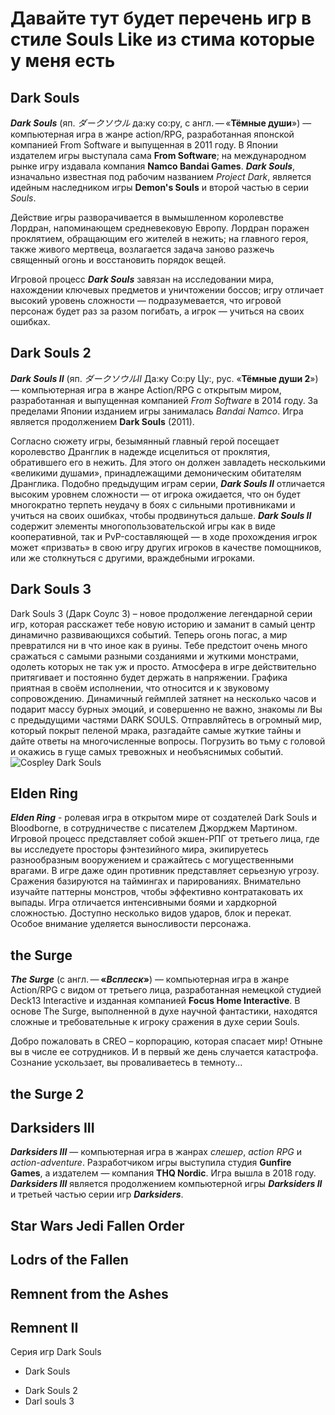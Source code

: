 # Давайте тут будет перечень игр в стиле Souls Like из стима которые у меня есть

## Dark Souls
***Dark Souls*** (яп. *ダークソウル* да:ку со:ру, с англ. — «**Тёмные души**») — компьютерная игра в жанре action/RPG, разработанная японской компанией From Software и выпущенная в 2011 году. В Японии издателем игры выступала сама **From Software**; на международном рынке игру издавала компания __Namco Bandai Games__. ***Dark Souls***, изначально известная под рабочим названием _Project Dark_, является идейным наследником игры **Demon's Souls** и второй частью в серии _Souls_.

Действие игры разворачивается в вымышленном королевстве Лордран, напоминающем средневековую Европу. Лордран поражен проклятием, обращающим его жителей в нежить; на главного героя, также живого мертвеца, возлагается задача заново разжечь священный огонь и восстановить порядок вещей. 

Игровой процесс ***Dark Souls*** завязан на исследовании мира, нахождении ключевых предметов и уничтожении боссов; игру отличает высокий уровень сложности — подразумевается, что игровой персонаж будет раз за разом погибать, а игрок — учиться на своих ошибках.

## Dark Souls 2

***Dark Souls II*** (яп. *ダークソウルII* Да:ку Со:ру Цу:, рус. «**Тёмные души 2**») — компьютерная игра в жанре Action/RPG с открытым миром, разработанная и выпущенная компанией *From Software* в 2014 году. За пределами Японии изданием игры занималась *Bandai Namco*. Игра является продолжением **Dark Souls** (2011).

Согласно сюжету игры, безымянный главный герой посещает королевство Дранглик в надежде исцелиться от проклятия, обратившего его в нежить. Для этого он должен завладеть несколькими «великими душами», принадлежащими демоническим обитателям Дранглика. Подобно предыдущим играм серии, ***Dark Souls II*** отличается высоким уровнем сложности — от игрока ожидается, что он будет многократно терпеть неудачу в боях с сильными противниками и учиться на своих ошибках, чтобы продвинуться дальше. ***Dark Souls II*** содержит элементы многопользовательской игры как в виде кооперативной, так и PvP-составляющей — в ходе прохождения игрок может «призвать» в свою игру других игроков в качестве помощников, или же столкнуться с другими, враждебными игроками.

## Dark Souls 3
Dark Souls 3 (Дарк Соулс 3) – новое продолжение легендарной серии игр, которая расскажет тебе новую историю и заманит в самый центр динамично развивающихся событий. Теперь огонь погас, а мир превратился ни в что иное как в руины. Тебе предстоит очень много сражаться с самыми разными созданиями и жуткими монстрами, одолеть которых не так уж и просто. Атмосфера в игре действительно притягивает и постоянно будет держать в напряжении. Графика приятная в своём исполнении, что относится и к звуковому сопровождению. Динамичный геймплей затянет на несколько часов и подарит массу бурных эмоций, и совершенно не важно, знакомы ли Вы с предыдущими частями DARK SOULS. Отправляйтесь в огромный мир, который покрыт пеленой мрака, разгадайте самые жуткие тайны и дайте ответы на многочисленные вопросы. Погрузить во тьму с головой и окажись в гуще самых тревожных и необъяснимых событий.
![Cospley Dark Souls](000555000.jpg)

## Elden Ring
***Elden Ring*** - ролевая игра в открытом мире от создателей Dark Souls и Bloodborne, в сотрудничестве с писателем Джорджем Мартином. Игровой процесс представляет собой экшен-РПГ от третьего лица, где вы исследуете просторы фэнтезийного мира, экипируетесь разнообразным вооружением и сражайтесь с могущественными врагами. В игре даже один противник представляет серьезную угрозу. Сражения базируются на таймингах и парированиях. Внимательно изучайте паттерны монстров, чтобы эффективно контратаковать их выпады. Игра отличается интенсивными боями и хардкорной сложностью. Доступно несколько видов ударов, блок и перекат. Особое внимание уделяется выносливости персонажа.

## the Surge 

***The Surge*** (с англ. — __«*Всплеск*»__) — компьютерная игра в жанре Action/RPG с видом от третьего лица, разработанная немецкой студией Deck13 Interactive и изданная компанией **Focus Home Interactive**. В основе The Surge, выполненной в духе научной фантастики, находятся сложные и требовательные к игроку сражения в духе серии Souls. 

Добро пожаловать в CREO – корпорацию, которая спасает мир! Отныне вы в числе ее сотрудников. И в первый же день случается катастрофа. Сознание ускользает, вы проваливаетесь в темноту...

## the Surge 2
## Darksiders III

***Darksiders III*** — компьютерная игра в жанрах *слешер*, *action RPG* и *action-adventure*. Разработчиком игры выступила студия **Gunfire Games**, а издателем — компания **THQ Nordic**. Игра вышла в 2018 году. ***Darksiders III*** является продолжением компьютерной игры ***Darksiders II*** и третьей частью серии игр ***Darksiders***.

## Star Wars Jedi Fallen Order
## Lodrs of the Fallen
## Remnent from the Ashes
## Remnent II


Серия игр Dark Souls
* Dark Souls
+ Dark Souls 2
+ Darl souls 3